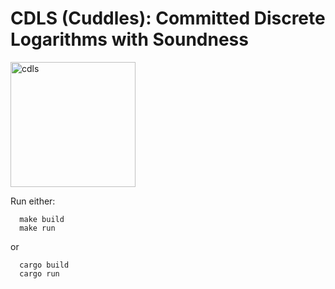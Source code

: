 # CDLS (Cuddles): Committed Discrete Logarithms with Soundness

<img src="https://github.com/brave-experiments/CDLS/assets/8270508/90e873eb-fb8d-47e7-a016-daccb64820c0" alt="cdls" width="200"/>

Run either:

```
  make build
  make run
```

or

```
  cargo build
  cargo run
```
